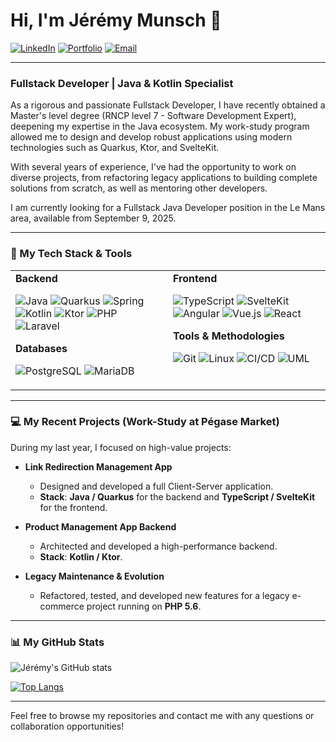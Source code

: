 # Hi, I'm Jérémy Munsch 👋

<a href="https://www.linkedin.com/in/jeremy-munsch/" target="_blank"><img src="https://img.shields.io/badge/LinkedIn-0077B5?style=for-the-badge&logo=linkedin&logoColor=white" alt="LinkedIn"/></a>
<a href="https://jeremydev.ovh" target="_blank"><img src="https://img.shields.io/badge/Portfolio-255E63?style=for-the-badge&logo=Cloudflare&logoColor=white" alt="Portfolio"/></a>
<a href="mailto:jeremy.munsch@gmail.com"><img src="https://img.shields.io/badge/Email-D14836?style=for-the-badge&logo=gmail&logoColor=white" alt="Email"/></a>

---

### Fullstack Developer | Java & Kotlin Specialist

As a rigorous and passionate Fullstack Developer, I have recently obtained a Master's level degree (RNCP level 7 - Software Development Expert), deepening my expertise in the Java ecosystem. My work-study program allowed me to design and develop robust applications using modern technologies such as Quarkus, Ktor, and SvelteKit.

With several years of experience, I've had the opportunity to work on diverse projects, from refactoring legacy applications to building complete solutions from scratch, as well as mentoring other developers.

I am currently looking for a Fullstack Java Developer position in the Le Mans area, available from September 9, 2025.

---

### 🚀 My Tech Stack & Tools

<table>
  <tr>
    <td valign="top" width="50%">
      <strong>Backend</strong>
      <p>
        <img src="https://img.shields.io/badge/Java-ED8B00?style=for-the-badge&logo=openjdk&logoColor=white" alt="Java"/>
        <img src="https://img.shields.io/badge/Quarkus-4695EB?style=for-the-badge&logo=quarkus&logoColor=white" alt="Quarkus"/>
        <img src="https://img.shields.io/badge/Spring-6DB33F?style=for-the-badge&logo=spring&logoColor=white" alt="Spring"/>
        <img src="https://img.shields.io/badge/Kotlin-7F52FF?style=for-the-badge&logo=kotlin&logoColor=white" alt="Kotlin"/>
        <img src="https://img.shields.io/badge/Ktor-0095D5?style=for-the-badge&logo=ktor&logoColor=white" alt="Ktor"/>
        <img src="https://img.shields.io/badge/PHP-777BB4?style=for-the-badge&logo=php&logoColor=white" alt="PHP"/>
        <img src="https://img.shields.io/badge/Laravel-FF2D20?style=for-the-badge&logo=laravel&logoColor=white" alt="Laravel"/>
      </p>
      <strong>Databases</strong>
      <p>
        <img src="https://img.shields.io/badge/PostgreSQL-4169E1?style=for-the-badge&logo=postgresql&logoColor=white" alt="PostgreSQL"/>
        <img src="https://img.shields.io/badge/MariaDB-003545?style=for-the-badge&logo=mariadb&logoColor=white" alt="MariaDB"/>
      </p>
    </td>
    <td valign="top" width="50%">
      <strong>Frontend</strong>
      <p>
        <img src="https://img.shields.io/badge/TypeScript-3178C6?style=for-the-badge&logo=typescript&logoColor=white" alt="TypeScript"/>
        <img src="https://img.shields.io/badge/Svelte-FF3E00?style=for-the-badge&logo=svelte&logoColor=white" alt="SvelteKit"/>
        <img src="https://img.shields.io/badge/Angular-DD0031?style=for-the-badge&logo=angular&logoColor=white" alt="Angular"/>
        <img src="https://img.shields.io/badge/Vue.js-4FC08D?style=for-the-badge&logo=vue.js&logoColor=white" alt="Vue.js"/>
        <img src="https://img.shields.io/badge/React-61DAFB?style=for-the-badge&logo=react&logoColor=black" alt="React"/>
      </p>
      <strong>Tools & Methodologies</strong>
      <p>
        <img src="https://img.shields.io/badge/Git-F05032?style=for-the-badge&logo=git&logoColor=white" alt="Git"/>
        <img src="https://img.shields.io/badge/GNU/Linux-FCC624?style=for-the-badge&logo=linux&logoColor=black" alt="Linux"/>
        <img src="https://img.shields.io/badge/CI/CD-000000?style=for-the-badge&logo=circleci&logoColor=white" alt="CI/CD"/>
        <img src="https://img.shields.io/badge/UML-222222?style=for-the-badge&logo=draw.io&logoColor=white" alt="UML"/>
      </p>
    </td>
  </tr>
</table>

---

### 💻 My Recent Projects (Work-Study at Pégase Market)

During my last year, I focused on high-value projects:

-   **Link Redirection Management App**
    -   Designed and developed a full Client-Server application.
    -   **Stack**: **Java / Quarkus** for the backend and **TypeScript / SvelteKit** for the frontend.

-   **Product Management App Backend**
    -   Architected and developed a high-performance backend.
    -   **Stack**: **Kotlin / Ktor**.

-   **Legacy Maintenance & Evolution**
    -   Refactored, tested, and developed new features for a legacy e-commerce project running on **PHP 5.6**.

---

### 📊 My GitHub Stats

![Jérémy's GitHub stats](https://github-readme-stats.vercel.app/api?username=Kwaadpepper&show_icons=true&theme=radical&hide_border=true&count_private=true)

[![Top Langs](https://github-readme-stats.vercel.app/api/top-langs/?username=Kwaadpepper&layout=compact&theme=radical&hide_border=true)](https://github.com/Kwaadpepper)

---

Feel free to browse my repositories and contact me with any questions or collaboration opportunities!
